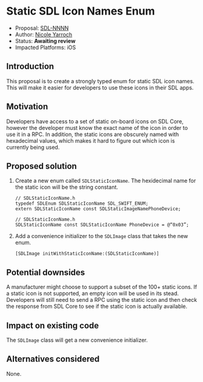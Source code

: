 # Static SDL Icon Names Enum

* Proposal: [SDL-NNNN](NNNN-Static-SDL-Icon-Names-Enum.md)
* Author: [Nicole Yarroch](https://github.com/NicoleYarroch)
* Status: **Awaiting review**
* Impacted Platforms: iOS

## Introduction

This proposal is to create a strongly typed enum for static SDL icon names. This will make it easier for developers to use these icons in their SDL apps.


## Motivation

Developers have access to a set of static on-board icons on SDL Core, however the developer must know the exact name of the icon in order to use it in a RPC. In addition, the static icons are obscurely named with hexadecimal values, which makes it hard to figure out which icon is currently being used. 

## Proposed solution
1. Create a new enum called `SDLStaticIconName`. The hexidecimal name for the static icon will be the string constant. 

    ```objc
    // SDLStaticIconName.h
    typedef SDLEnum SDLStaticIconName SDL_SWIFT_ENUM;
    extern SDLStaticIconName const SDLStaticImageNamePhoneDevice;
    ```
    ```objc
    // SDLStaticIconName.h
    SDLStaticIconName const SDLStaticIconName PhoneDevice = @“0x03”;
    ```

2. Add a convenience initializer to the `SDLImage` class that takes the new enum. 
    ```objc
    [SDLImage initWithStaticIconName:(SDLStaticIconName)]
    ```

## Potential downsides
A manufacturer might choose to support a subset of the 100+ static icons. If a static icon is not supported, an empty icon will be used in its stead. Developers will still need to send a RPC using the static icon and then check the response from SDL Core to see if the static icon is actually available.

## Impact on existing code
The `SDLImage` class will get a new convenience initializer. 

## Alternatives considered
None.
